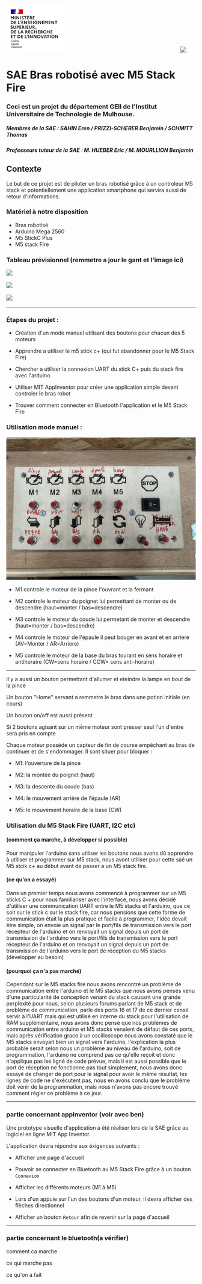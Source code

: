 <img src="Images/Logo_enseignement_sup.png" width="152">&nbsp;&nbsp;&nbsp;&nbsp;&nbsp;&nbsp;&nbsp;&nbsp;&nbsp;&nbsp;&nbsp;&nbsp;&nbsp;&nbsp;&nbsp;&nbsp;&nbsp;&nbsp;&nbsp;&nbsp;&nbsp;&nbsp;&nbsp;&nbsp;&nbsp;&nbsp;&nbsp;&nbsp;&nbsp;&nbsp;&nbsp;&nbsp;&nbsp;&nbsp;&nbsp;&nbsp;&nbsp;&nbsp;&nbsp;&nbsp;&nbsp;&nbsp;&nbsp;&nbsp;&nbsp;&nbsp;&nbsp;&nbsp;&nbsp;&nbsp;&nbsp;&nbsp;&nbsp;&nbsp;&nbsp;&nbsp;&nbsp;&nbsp;&nbsp;&nbsp;&nbsp;&nbsp;&nbsp;&nbsp;&nbsp;&nbsp;&nbsp;&nbsp;&nbsp;&nbsp;&nbsp;&nbsp;&nbsp;&nbsp;&nbsp;&nbsp;&nbsp;&nbsp;&nbsp;<img src="Images/Logo_Université_de_Haute-Alsace_-_UHA.png" width="330">

# SAE Bras robotisé avec M5 Stack Fire

### Ceci est un projet du département GEII de l'Institut Universitaire de Technologie de Mulhouse.

##### Membres de la SAE : SAHIN Eren / PRIZZI-SCHERER Benjamin / SCHMITT Thomas

##### Professeurs tuteur de la SAE : M. HUEBER Eric / M. MOURLLION Benjamin

## Contexte

Le but de ce projet est de piloter un bras robotisé grâce à un controleur M5 stack et potentiellement une application smartphone qui servira aussi de retour d'informations.

### Matériel à notre disposition

- Bras robotisé
- Arduino Mega 2560
- M5 StickC Plus
- M5 stack Fire

### Tableau prévisionnel (remmetre a jour le gant et l'image ici)

![](https://github.com/ErenS61/SAE4-BRAS-ROBOT-M5STACK/blob/main/Images/Tableau%20pr%C3%A9visionnel%203.png)

![](https://github.com/ErenS61/SAE4-BRAS-ROBOT-M5STACK/blob/main/Images/Tableau%20pr%C3%A9visionnel%201.png)

![](https://github.com/ErenS61/SAE4-BRAS-ROBOT-M5STACK/blob/main/Images/Tableau%20pr%C3%A9visionnel%202.png)

***

### Étapes du projet :

- Création d'un mode manuel utilisant des boutons pour chacun des 5 moteurs

- Apprendre a utiliser le m5 stick c+ (qui fut abandonner pour le M5 Stack Fire)

- Chercher a utiliser la connexion UART du stick C+ puis du stack fire avec l'arduino

- Utiliser MIT AppInventor pour créer une application simple devant controler le bras robot 

- Trouver comment connecter en Bluetooth l'application et le M5 Stack Fire

### Utilisation mode manuel :

<img src="https://github.com/ErenS61/SAE4-BRAS-ROBOT-M5STACK/blob/main/Images/Bouton%20robot.jpeg ">

- M1 controle le moteur de la pince l'ouvrant et la fermant

- M2 controle le moteur du poignet lui permettant de monter ou de descendre (haut=monter / bas=descendre)

- M3 controle le moteur du coude lui permetant de monter et descendre (haut=monter / bas=descendre)

- M4 controle le moteur de l'épaule il peut bouger en avant et en arriere (AV=Monter / AR=Arriere)

- M5 controle le moteur de la base du bras tourant en sens horaire et antihoraire (CW=sens horaire / CCW= sens anti-horaire)

***

Il y a aussi un bouton permettant d'allumer et eteindre la lampe en bout de la pince

Un bouton "Home" servant a remmetre le bras dans une potion initiale (en cours)

Un bouton on/off est aussi présent

Si 2 boutons agisant sur un même moteur sont presser seul l'un d'entre sera pris en compte

Chaque moteur possède un capteur de fin de course empêchant au bras de continuer et de s'endommager. Il sont situer pour bloquer :

- M1: l'ouverture de la pince

- M2: la montée du poignet (haut)

- M3: la descente du coude (bas)

- M4: le mouvement arrière de l'épaule (AR)

- M5: le mouvement horaire de la base (CW)

### Utilisation du M5 Stack Fire (UART, I2C etc)

#### (comment ça marche, à développer si possible)

Pour manipuler l'arduino sans utiliser les boutons nous avons dû apprendre à utiliser et programmer sur M5 stack, nous avont utiliser pour cette saé un M5 stcik c+ au début avant de passer a un M5 stack fire.

#### (ce qu'on a essayé)

Dans un premier temps nous avons commencé à programmer sur un M5 sticks C + pour nous familiariser avec l'interface, nous avons décidé d'utiliser une communication UART entre le M5 stacks et l'arduino, que ce soit sur le stick c sur le stack fire, car nous pensions que cette forme de communication était la plus pratique et facile à programmer, l'idée devait être simple, on envoie un signal par le port/fils de transmission vers le port récepteur de l'arduino et on renvoyait un signal depuis un port de transmission de l'arduino vers le port/fils de transmission vers le port récepteur de l'arduino et on renvoyait un signal depuis un port de transmission de l'arduino vers le port de réception du M5 stacks (développer au besoin)

#### (pourquoi ça n'a pas marché)

Cependant sur le M5 stacks fire nous avons rencontré un problème de communication entre l'arduino et le M5 stacks que nous avons pensés venu d'une particularité de conception venant du stack causant une grande perplexité pour nous, selon plusieurs forums parlant de M5 stack et de problème de communication, parle des ports 16 et 17 de ce dernier censé servir à l'UART mais qui est utilisé en interne du stack pour l'utilisation de RAM supplémentaire, nous avons donc pensé que nos problèmes de communication entre arduino et M5 stacks venaient de défaut de ces ports, mais après vérification grace à un oscilloscope nous avons constaté que le M5 stacks envoyait bien un signal vers l'arduino, l'explication la plus probable serait selon nous un problème  au niveau de l'arduino, soit de programmation, l'arduino ne comprend pas ce qu'elle reçoit et donc n'applique pas les ligné de code prévue, mais il est aussi possible que le port de réception ne fonctionne pas tout simplement, nous avons donc essayé de changer de port pour le signal pour avoir le même résultat, les lignes de code ne s'exécutent pas, nous en avons conclu que le problème doit venir de la programmation, mais nous n'avons pas encore trouvé comment régler ce problème à ce jour.

***

### partie concernant appinventor (voir avec ben)

Une prototype visuelle d'application a été réaliser lors de la SAE grâce au logiciel en ligne MIT App Inventor.



L'application devra répondre aux éxigences suivants :

- Afficher une page d'accueil

- Pouvoir se connecter en Bluetooth au M5 Stack Fire grâce à un bouton `Connexion`

- Afficher les différents moteurs (M1 à M5)

- Lors d'un appuie sur l'un des boutons d'un moteur, il devra afficher des flèches directionnel

- Afficher un bouton `Retour` afin de revenir sur la page d'accueil





***

### partie concernant le bluetooth(a vérifier)

comment ca marche

ce qui marche pas

ce qu'on a fait
